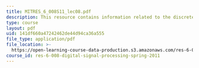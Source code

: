 ```yaml
---
title: MITRES_6_008S11_lec08.pdf
description: This resource contains information related to the discrete Fourier series.
type: course
layout: pdf
uid: 141df660a47242462de44d94ca36a555
file_type: application/pdf
file_location: >-
  https://open-learning-course-data-production.s3.amazonaws.com/res-6-008-digital-signal-processing-spring-2011/141df660a47242462de44d94ca36a555_MITRES_6_008S11_lec08.pdf
course_id: res-6-008-digital-signal-processing-spring-2011
---
```

